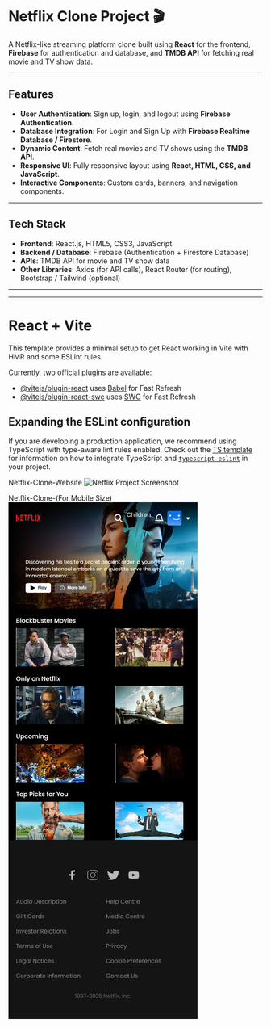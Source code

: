 # Netflix Clone Project 🎬

A Netflix-like streaming platform clone built using **React** for the frontend, **Firebase** for authentication and database, and **TMDB API** for fetching real movie and TV show data.

---

## **Features**

- **User Authentication**: Sign up, login, and logout using **Firebase Authentication**.
- **Database Integration**: For Login and Sign Up with **Firebase Realtime Database / Firestore**.
- **Dynamic Content**: Fetch real movies and TV shows using the **TMDB API**.
- **Responsive UI**: Fully responsive layout using **React, HTML, CSS, and JavaScript**.
- **Interactive Components**: Custom cards, banners, and navigation components.

---

## **Tech Stack**

- **Frontend**: React.js, HTML5, CSS3, JavaScript
- **Backend / Database**: Firebase (Authentication + Firestore Database)
- **APIs**: TMDB API for movie and TV show data
- **Other Libraries**: Axios (for API calls), React Router (for routing), Bootstrap / Tailwind (optional)

---

----------------------------------------------------------------

# React + Vite

This template provides a minimal setup to get React working in Vite with HMR and some ESLint rules.

Currently, two official plugins are available:

- [@vitejs/plugin-react](https://github.com/vitejs/vite-plugin-react/blob/main/packages/plugin-react) uses [Babel](https://babeljs.io/) for Fast Refresh
- [@vitejs/plugin-react-swc](https://github.com/vitejs/vite-plugin-react/blob/main/packages/plugin-react-swc) uses [SWC](https://swc.rs/) for Fast Refresh

## Expanding the ESLint configuration

If you are developing a production application, we recommend using TypeScript with type-aware lint rules enabled. Check out the [TS template](https://github.com/vitejs/vite/tree/main/packages/create-vite/template-react-ts) for information on how to integrate TypeScript and [`typescript-eslint`](https://typescript-eslint.io) in your project.

Netflix-Clone-Website
![Netflix Project Screenshot](src/assets/Netflix.png)




























































































Netflix-Clone-(For Mobile Size)
![Netflix Project Screenshot](src/assets/Netflixm.png)


